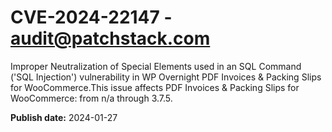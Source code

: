 # CVE-2024-22147 - audit@patchstack.com

Improper Neutralization of Special Elements used in an SQL Command ('SQL Injection') vulnerability in WP Overnight PDF Invoices & Packing Slips for WooCommerce.This issue affects PDF Invoices & Packing Slips for WooCommerce: from n/a through 3.7.5.



**Publish date:** 2024-01-27
